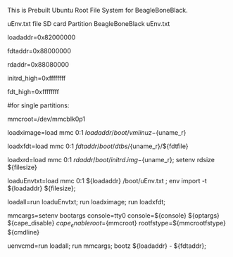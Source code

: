 This is Prebuilt Ubuntu Root File System for BeagleBoneBlack.

uEnv.txt file SD card Partition BeagleBoneBlack
uEnv.txt

loadaddr=0x82000000

fdtaddr=0x88000000

rdaddr=0x88080000

initrd_high=0xffffffff

fdt_high=0xffffffff

#for single partitions:

mmcroot=/dev/mmcblk0p1

loadximage=load mmc 0:1 ${loadaddr} /boot/vmlinuz-${uname_r}

loadxfdt=load mmc 0:1 ${fdtaddr} /boot/dtbs/${uname_r}/${fdtfile}

loadxrd=load mmc 0:1 ${rdaddr} /boot/initrd.img-${uname_r}; setenv rdsize ${filesize}

loaduEnvtxt=load mmc 0:1 ${loadaddr} /boot/uEnv.txt ; env import -t ${loadaddr} ${filesize};

loadall=run loaduEnvtxt; run loadximage; run loadxfdt;

mmcargs=setenv bootargs console=tty0 console=${console} ${optargs} ${cape_disable} ${cape_enable} root=${mmcroot} rootfstype=${mmcrootfstype} ${cmdline}

uenvcmd=run loadall; run mmcargs; bootz ${loadaddr} - ${fdtaddr};





































